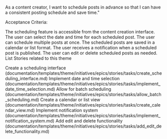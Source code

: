 As a content creator, I want to schedule posts in advance so that I can have a consistent posting schedule and save time."

Acceptance Criteria:

The scheduling feature is accessible from the content creation interface.
The user can select the date and time for each scheduled post.
The user can schedule multiple posts at once.
The scheduled posts are saved in a calendar or list format.
The user receives a notification when a scheduled post is published.
The user can edit or delete scheduled posts as needed.
List Stories related to this theme


Create a scheduling interface (documentation/templates/theme/initiatives/epics/stories/tasks/create_scheduling_interface.md)
Implement date and time selection (documentation/templates/theme/initiatives/epics/stories/tasks/implement_date_time_selection.md)
Allow for batch scheduling (documentation/templates/theme/initiatives/epics/stories/tasks/allow_batch_scheduling.md)
Create a calendar or list view (documentation/templates/theme/initiatives/epics/stories/tasks/create_calendar_view.md)
Implement notification system (documentation/templates/theme/initiatives/epics/stories/tasks/implement_notification_system.md)
Add edit and delete functionality (documentation/templates/theme/initiatives/epics/stories/tasks/add_edit_delete_functionality.md)
